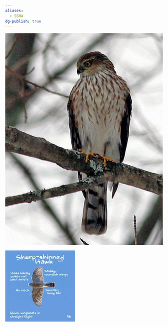 ```yaml
---
aliases:
  - SSHA
dg-publish: true
---
```

![Sharp-Shinned-Hawk-(SSHA)-Generic-Image.png](../../Admin/Attachments/Sharp-Shinned-Hawk-(SSHA)-Generic-Image.png)

![Sharp-Shinned-Hawk-(SSHA)-Generic-Image-Distinctions.png](../../Admin/Attachments/Sharp-Shinned-Hawk-(SSHA)-Generic-Image-Distinctions.png)
